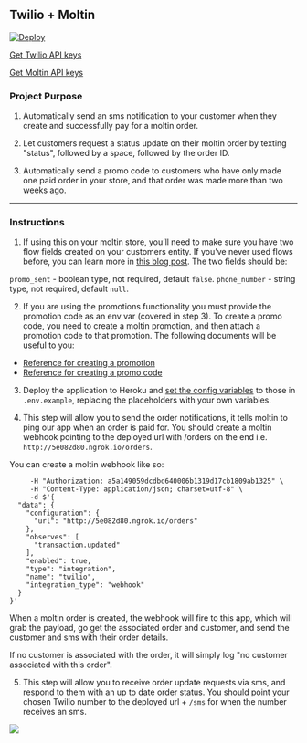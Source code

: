 ## Twilio + Moltin

[![Deploy](https://www.herokucdn.com/deploy/button.svg)](https://heroku.com/deploy)

[Get Twilio API keys](https://www.twilio.com/try-twilio)

[Get Moltin API keys](https://dashboard.moltin.com/signup)

### Project Purpose

1. Automatically send an sms notification to your customer when they create and successfully pay for a moltin order.

2. Let customers request a status update on their moltin order by texting "status", followed by a space, followed by the order ID.

3. Automatically send a promo code to customers who have only made one paid order in your store, and that order was made more than two weeks ago.

---

### Instructions

1. If using this on your moltin store, you’ll need to make sure you have two flow fields created on your customers entity. If you’ve never used flows before, you can learn more in [this blog post](https://moltin.com/blog/2017/06/power-of-flows/s). The two fields should be:

`promo_sent` - boolean type, not required, default `false`.
`phone_number` - string type, not required, default `null`.

2. If you are using the promotions functionality you must provide the promotion code as an env var (covered in step 3). To create a promo code, you need to create a moltin promotion, and then attach a promotion code to that promotion. The following documents will be useful to you:

- [Reference for creating a promotion](https://moltin.api-docs.io/v2/promotions/create-promotion)
- [Reference for creating a promo code](https://moltin.api-docs.io/v2/promotions/create-promotion-code)

3. Deploy the application to Heroku and [set the config variables](https://devcenter.heroku.com/articles/config-vars) to those in `.env.example`, replacing the placeholders with your own variables.

4. This step will allow you to send the order notifications, it tells moltin to ping our app when an order is paid for. You should create a moltin webhook pointing to the deployed url with /orders on the end i.e. `http://5e082d80.ngrok.io/orders`.

You can create a moltin webhook like so:

```curl -X "POST" "https://api.moltin.com/v2/integrations" \
     -H "Authorization: a5a149059dcdbd640006b1319d17cb1809ab1325" \
     -H "Content-Type: application/json; charset=utf-8" \
     -d $'{
  "data": {
    "configuration": {
      "url": "http://5e082d80.ngrok.io/orders"
    },
    "observes": [
      "transaction.updated"
    ],
    "enabled": true,
    "type": "integration",
    "name": "twilio",
    "integration_type": "webhook"
  }
}'
```

When a moltin order is created, the webhook will fire to this app, which will grab the payload, go get the associated order and customer, and send the customer and sms with their order details.

If no customer is associated with the order, it will simply log "no customer associated with this order".

5. This step will allow you to receive order update requests via sms, and respond to them with an up to date order status. You should point your chosen Twilio number to the deployed url + `/sms` for when the number receives an sms.

![](https://media.giphy.com/media/3ohhwGpIOhPtQ5kALu/giphy.gif)